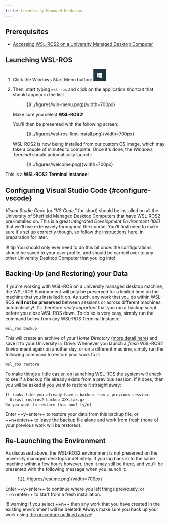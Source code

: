 ```yaml
---
title: University Managed Desktops
---
```


## Prerequisites

* [Accessing WSL-ROS2 on a University Managed Desktop Computer](../wsl-ros/man-win.md)

## Launching WSL-ROS

1. Click the Windows Start Menu button: ![](../figures/win-logo.png)
    
1. Then, start typing `wsl-ros` and click on the application shortcut that should appear in the list:

    <figure markdown>
      ![](../figures/win-menu.png){width=700px}
    </figure>

    Make sure you select **WSL-ROS2**! 

    You'll then be presented with the following screen:

    <figure markdown>
      ![](../figures/wsl-ros-first-install.png){width=700px}
    </figure>

    WSL-ROS2 is now being installed from our custom OS image, which may take a couple of minutes to complete.  Once it's done, the *Windows Terminal* should automatically launch:

    <figure markdown>
      ![](../figures/welcome.png){width=700px}
    </figure>

This is a **WSL-ROS2 Terminal Instance**!

## Configuring Visual Studio Code {#configure-vscode}

*Visual Studio Code* (or *"VS Code,"* for short) should be installed on all the University of Sheffield Managed Desktop Computers that have WSL-ROS2 pre-installed on. This is a great *Integrated Development Environment (IDE)* that we'll use extensively throughout the course. You'll first need to make sure it's set up correctly though, so [follow the instructions here](./vscode.md), in preparation for later.

!!! tip
    You should only ever need to do this bit once: the configurations should be saved to your user profile, and should be carried over to any other University Desktop Computer that you log into!

## Backing-Up (and Restoring) your Data

If you're working with WSL-ROS on a university managed desktop machine, the WSL-ROS Environment will only be preserved for a limited time on the machine that you installed it on. As such, any work that you do within WSL-ROS **will not be preserved** between sessions or across different machines automatically! It's therefore *really important* that you run a backup script before you close WSL-ROS down. To do so is very easy, simply run the command below from any WSL-ROS Terminal Instance:

```bash
wsl_ros backup
```

This will create an archive of your *Home Directory* ([more detail here](./linux-term.md)) and save it to your University `U:` Drive. Whenever you launch a *fresh* WSL-ROS2 Environment again on another day, or on a different machine, simply run the following command to restore your work to it:

```bash
wsl_ros restore
```

To make things a little easier, on launching WSL-ROS the system will check to see if a backup file already exists from a previous session. If it does, then you will be asked if you want to restore it straight away:

``` { .txt .no-copy }
It looks like you already have a backup from a previous session:
  U:\wsl-ros\ros2-backup-XXX.tar.gz
Do you want to restore this now? [y/n]
```

Enter ++y+enter++ to restore your data from this backup file, or ++n+enter++ to leave the backup file alone and work from fresh (none of your previous work will be restored). 

## Re-Launching the Environment

As discussed above, the WSL-ROS2 environment is not preserved on the university managed desktops indefinitely. If you log back in to the same machine within a few hours however, then it may still be there, and you'll be presented with the following message when you launch it:

<figure markdown>
  ![](../figures/resume.png){width=700px}
</figure>

Enter ++y+enter++ to continue where you left things previously, or ++n+enter++ to start from a fresh installation.

!!! warning
    If you select ++n++ then any work that you have created in the existing environment will be deleted! Always make sure you back up your work using [the procedure outlined above](#backing-up-and-restoring-your-data)!
